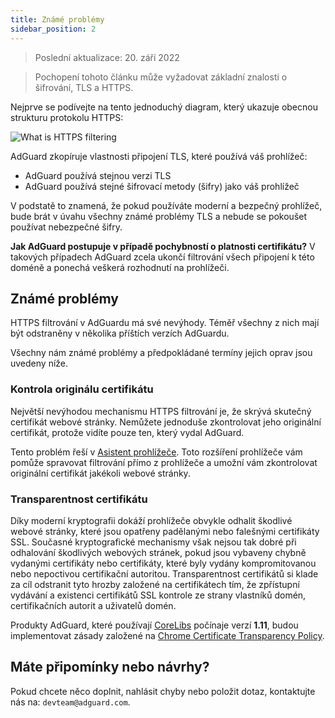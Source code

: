 ```yaml
---
title: Známé problémy
sidebar_position: 2
---
```


> Poslední aktualizace: 20. září 2022

> Pochopení tohoto článku může vyžadovat základní znalosti o šifrování, TLS a HTTPS.

Nejprve se podívejte na tento jednoduchý diagram, který ukazuje obecnou strukturu protokolu HTTPS:

![What is HTTPS filtering](https://cdn.adtidy.org/public/Adguard/Blog/https/what_is_https_filtering.png)

AdGuard zkopíruje vlastnosti připojení TLS, které používá váš prohlížeč:

* AdGuard používá stejnou verzi TLS
* AdGuard používá stejné šifrovací metody (šifry) jako váš prohlížeč

V podstatě to znamená, že pokud používáte moderní a bezpečný prohlížeč, bude brát v úvahu všechny známé problémy TLS a nebude se pokoušet používat nebezpečné šifry.

**Jak AdGuard postupuje v případě pochybností o platnosti certifikátu?** V takových případech AdGuard zcela ukončí filtrování všech připojení k této doméně a ponechá veškerá rozhodnutí na prohlížeči.

## Známé problémy

HTTPS filtrování v AdGuardu má své nevýhody. Téměř všechny z nich mají být odstraněny v několika příštích verzích AdGuardu.

Všechny nám známé problémy a předpokládané termíny jejich oprav jsou uvedeny níže.

### Kontrola originálu certifikátu

Největší nevýhodou mechanismu HTTPS filtrování je, že skrývá skutečný certifikát webové stránky. Nemůžete jednoduše zkontrolovat jeho originální certifikát, protože vidíte pouze ten, který vydal AdGuard.

Tento problém řeší v [Asistent prohlížeče](https://adguard.com/adguard-assistant/overview.html). Toto rozšíření prohlížeče vám pomůže spravovat filtrování přímo z prohlížeče a umožní vám zkontrolovat originální certifikát jakékoli webové stránky.

### Transparentnost certifikátu

Díky moderní kryptografii dokáží prohlížeče obvykle odhalit škodlivé webové stránky, které jsou opatřeny padělanými nebo falešnými certifikáty SSL. Současné kryptografické mechanismy však nejsou tak dobré při odhalování škodlivých webových stránek, pokud jsou vybaveny chybně vydanými certifikáty nebo certifikáty, které byly vydány kompromitovanou nebo nepoctivou certifikační autoritou. Transparentnost certifikátů si klade za cíl odstranit tyto hrozby založené na certifikátech tím, že zpřístupní vydávání a existenci certifikátů SSL kontrole ze strany vlastníků domén, certifikačních autorit a uživatelů domén.

Produkty AdGuard, které používají [CoreLibs](https://github.com/AdguardTeam/CoreLibs/) počínaje verzí **1.11**, budou implementovat zásady založené na [Chrome Certificate Transparency Policy](https://googlechrome.github.io/CertificateTransparency/ct_policy.html).

## Máte připomínky nebo návrhy?

Pokud chcete něco doplnit, nahlásit chyby nebo položit dotaz, kontaktujte nás na: `devteam@adguard.com`.
